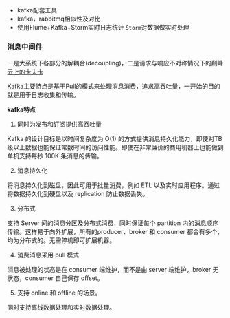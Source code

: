 - kafka配套工具
- kafka，rabbitmq相似性及对比
- 使用Flume+Kafka+Storm实时日志统计
`Storm`对数据做实时处理

### 消息中间件

一是大系统下各部分的解耦合(decoupling)，二是请求与响应不对称情况下的削峰
[云上的卡夫卡](http://dataguild.org/?p=7290)

Kafka主要特点是基于Pull的模式来处理消息消费，追求高吞吐量，一开始的目的就是用于日志收集和传输。

**kafka特点**

1. 同时为发布和订阅提供高吞吐量

Kafka 的设计目标是以时间复杂度为 O(1) 的方式提供消息持久化能力，即使对TB 级以上数据也能保证常数时间的访问性能。即使在非常廉价的商用机器上也能做到单机支持每秒 100K 条消息的传输。

2. 消息持久化

将消息持久化到磁盘，因此可用于批量消费，例如 ETL 以及实时应用程序。通过将数据持久化到硬盘以及 replication 防止数据丢失。

3. 分布式

支持 Server 间的消息分区及分布式消费，同时保证每个 partition 内的消息顺序传输。这样易于向外扩展，所有的producer、broker 和 consumer 都会有多个，均为分布式的。无需停机即可扩展机器。

4. 消费消息采用 pull 模式

消息被处理的状态是在 consumer 端维护，而不是由 server 端维护，broker 无状态，consumer 自己保存 offset。

5. 支持 online 和 offline 的场景。

同时支持离线数据处理和实时数据处理。

